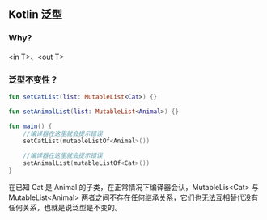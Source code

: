 ## Kotlin 泛型

### Why?
\<in T\>、\<out T\>

### 泛型不变性？
```kotlin
fun setCatList(list: MutableList<Cat>) {}

fun setAnimalList(list: MutableList<Animal>) {}

fun main() {
    //编译器在这里就会提示错误
    setCatList(mutableListOf<Animal>())

    //编译器在这里就会提示错误
    setAnimalList(mutableListOf<Cat>())
}
```
在已知 Cat 是 Animal 的子类，在正常情况下编译器会认，MutableLis\<Cat\> 与 MutableList\<Animal\> 两者之间不存在任何继承关系，它们也无法互相替代没有任何关系，也就是说泛型是不变的。